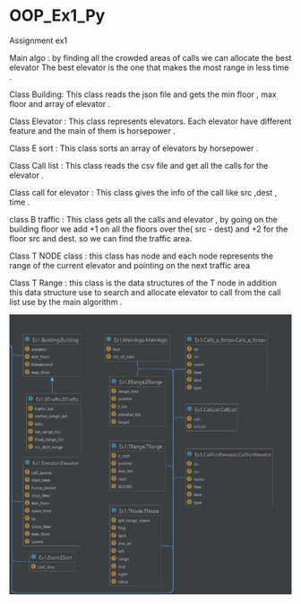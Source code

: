 # OOP_Ex1_Py
Assignment ex1

Main algo :
by finding all the crowded areas of calls we can allocate the best elevator 
The best elevator is the one that makes the most range in less time .

Class Building:
This class reads the json file and gets the min floor , max floor and array of elevator .

Class  Elevator :
This class  represents elevators. Each elevator have different feature and the main of them is horsepower .

Class  E sort :
This class sorts an array of elevators by horsepower .

Class  Call list :
This class reads the csv file and get all the calls for the elevator .

Class  call for elevator :
This class gives the info of the call like src ,dest  , time  .

class B traffic :
This class  gets all the calls and elevator , by going on the building floor we add +1 on all the floors over the( src - dest) and +2 for the floor src and dest.
so we can find the traffic area.

Class  T NODE class :
this class has node and each node represents the range of the current elevator and pointing on the next traffic area 

Class  T Range  : 
this class is the data structures of the T node in addition this data structure use to  search and allocate elevator 
to call from the call list use by the main algorithm .



![img.png](img.png)
